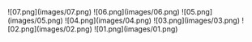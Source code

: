 <div>
![07.png](images/07.png)
![06.png](images/06.png)
![05.png](images/05.png)
![04.png](images/04.png)
![03.png](images/03.png)
![02.png](images/02.png)
![01.png](images/01.png)
</div>
